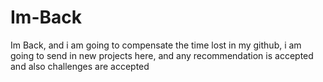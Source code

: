 # Im-Back
Im Back, and i am going to compensate the time lost in my github, i am going to send in new projects here, and any recommendation is accepted and also challenges are accepted
